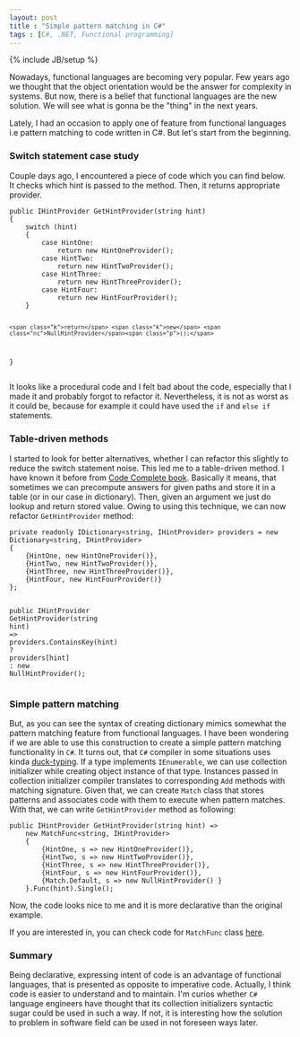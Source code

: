 ```yaml
---
layout: post
title : "Simple pattern matching in C#"
tags : [C#, .NET, Functional programming]
---
```

{% include JB/setup %}

Nowadays, functional languages are becoming very popular. Few years ago we thought that the object orientation would be the answer for complexity in systems. But now, there is a belief that functional languages are the new solution. We will see what is gonna be the "thing" in the next years. 

Lately, I had an occasion to apply one of feature from functional languages i.e pattern matching to code written in C#. But let's start from the beginning.

### Switch statement case study

Couple days ago, I encountered a piece of code which you can find below. It checks which hint is passed to the method. Then, it returns appropriate provider.

<div class="highlight"><pre><code class="language-csharp" data-lang="csharp"><span class="k">public</span> <span class="nc">IHintProvider</span> <span class="nf">GetHintProvider</span><span class="p">(</span><span class="kc">string</span> <span class="n">hint</span><span class="p">)</span>
<span class="p">{</span>
    <span class="k">switch</span> <span class="p">(</span><span class="n">hint</span><span class="p">)</span>
    <span class="p">{</span>
        <span class="k">case</span> <span class="n">HintOne</span><span class="p">:</span>
            <span class="k">return</span> <span class="k">new</span> <span class="nc">HintOneProvider</span><span class="p">();</span>
        <span class="k">case</span> <span class="n">HintTwo</span><span class="p">:</span>
            <span class="k">return</span> <span class="k">new</span> <span class="nc">HintTwoProvider</span><span class="p">();</span>
        <span class="k">case</span> <span class="n">HintThree</span><span class="p">:</span>
            <span class="k">return</span> <span class="k">new</span> <span class="nc">HintThreeProvider</span><span class="p">();</span>
        <span class="k">case</span> <span class="n">HintFour</span><span class="p">:</span>
            <span class="k">return</span> <span class="k">new</span> <span class="nc">HintFourProvider</span><span class="p">();</span>
    <span class="p">}</span>

    <span class="k">return</span> <span class="k">new</span> <span class="nc">NullHintProvider</span><span class="p">();</span>
<span class="p">}</span>
</code></pre></div>

It looks like a procedural code and I felt bad about the code, especially that I made it and probably forgot to refactor it. Nevertheless, it is not as worst as it could be, because for example it could have used the `if` and `else if` statements. 

### Table-driven methods

I started to look for better alternatives, whether I can refactor this slightly to reduce the switch statement noise. This led me to a table-driven method. I have known it before from [Code Complete book](http://amzn.com/0735619670 ). Basically it means, that sometimes we can precompute answers for given paths and store it in a table (or in our case in dictionary). Then, given an argument we just do lookup and return stored value. Owing to using this technique, we can now refactor `GetHintProvider` method:

<div class="highlight"><pre><code class="language-csharp" data-lang="csharp"><span class="k">private</span> <span class="k">readonly</span> <span class="nc">IDictionary</span><span class="p">&lt;</span><span class="kt">string</span><span class="p">,</span> <span class="nc">IHintProvider</span><span class="p">&gt;</span> <span class="n">providers</span> <span class="p">=</span> <span class="k">new</span> <span class="nc">Dictionary</span><span class="p">&lt;</span><span class="kt">string</span><span class="p">,</span> <span class="nc">IHintProvider</span><span class="p">&gt;</span>
<span class="p">{</span>
    <span class="p">{</span><span class="n">HintOne</span><span class="p">,</span> <span class="k">new</span> <span class="nc">HintOneProvider</span><span class="p">()},</span>
    <span class="p">{</span><span class="n">HintTwo</span><span class="p">,</span> <span class="k">new</span> <span class="nc">HintTwoProvider</span><span class="p">()},</span>
    <span class="p">{</span><span class="n">HintThree</span><span class="p">,</span> <span class="k">new</span> <span class="nc">HintThreeProvider</span><span class="p">()},</span>
    <span class="p">{</span><span class="n">HintFour</span><span class="p">,</span> <span class="k">new</span> <span class="nc">HintFourProvider</span><span class="p">()}</span>
<span class="p">};</span>

<span class="k">public</span> <span class="nc">IHintProvider</span> <span class="nf">GetHintProvider</span><span class="p">(</span><span class="kc">string</span> <span class="n">hint</span><span class="p">)</span> <span class="p">=&gt;</span> 
	<span class="n">providers</span><span class="p">.</span><span class="n">ContainsKey</span><span class="p">(</span><span class="n">hint</span><span class="p">)</span> <span class="p">?</span> <span class="n">providers</span><span class="p">[</span><span class="n">hint</span><span class="p">]</span> <span class="p">:</span> <span class="k">new</span> <span class="nc">NullHintProvider</span><span class="p">();</span>
</code></pre></div>

### Simple pattern matching

But, as you can see the syntax of creating dictionary mimics somewhat the pattern matching feature from functional languages. I have been wondering if we are able to use this construction to create a simple pattern matching functionality in `C#`. It turns out, that `C#` compiler in some situations uses kinda [duck-typing](https://en.wikipedia.org/wiki/Duck_typing). If a type implements `IEnumerable`, we can use collection initializer while creating object instance of that type. Instances passed in collection initializer compiler translates to corresponding `Add` methods with matching signature. Given that, we can create `Match` class that stores patterns and associates code with them to execute when pattern matches. With that, we can write `GetHintProvider` method as following:

<div class="highlight"><pre><code class="language-csharp" data-lang="csharp"><span class="k">public</span> <span class="nc">IHintProvider</span> <span class="nf">GetHintProvider</span><span class="p">(</span><span class="kc">string</span> <span class="n">hint</span><span class="p">)</span> <span class="p">=&gt;</span>
    <span class="k">new</span> <span class="nc">MatchFunc</span><span class="p">&lt;</span><span class="kc">string</span><span class="p">,</span> <span class="nc">IHintProvider</span><span class="p">&gt;</span>
    <span class="p">{</span>
        <span class="p">{</span><span class="n">HintOne</span><span class="p">,</span> <span class="n">s</span> <span class="p">=&gt;</span> <span class="k">new</span> <span class="nc">HintOneProvider</span><span class="p">()},</span>
        <span class="p">{</span><span class="n">HintTwo</span><span class="p">,</span> <span class="n">s</span> <span class="p">=&gt;</span> <span class="k">new</span> <span class="nc">HintTwoProvider</span><span class="p">()},</span>
        <span class="p">{</span><span class="n">HintThree</span><span class="p">,</span> <span class="n">s</span> <span class="p">=&gt;</span> <span class="k">new</span> <span class="nc">HintThreeProvider</span><span class="p">()},</span>
        <span class="p">{</span><span class="n">HintFour</span><span class="p">,</span> <span class="n">s</span> <span class="p">=&gt;</span> <span class="k">new</span> <span class="nc">HintFourProvider</span><span class="p">()},</span>
        <span class="p">{</span><span class="nc">Match</span><span class="p">.</span><span class="n">Default</span><span class="p">,</span> <span class="n">s</span> <span class="p">=&gt;</span> <span class="k">new</span> <span class="nc">NullHintProvider</span><span class="p">()</span> <span class="p">}</span>
    <span class="p">}.</span><span class="n">Func</span><span class="p">(</span><span class="n">hint</span><span class="p">).</span><span class="n">Single</span><span class="p">();</span>
</code></pre></div>

Now, the code looks nice to me and it is more declarative than the original example. 

If you are interested in, you can check code for `MatchFunc` class [here](https://github.com/baks/PatternMatching/tree/master/src/SimplePatternMatching).

### Summary
Being declarative, expressing intent of code is an advantage of functional languages, that is presented as opposite to imperative code. Actually, I think code is easier to understand and to maintain. I'm curios whether `C#` language engineers have thought that its collection initializers syntactic sugar could be used in such a way. If not, it is interesting how the solution to problem in software field can be used in not foreseen ways later.